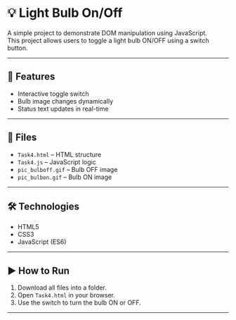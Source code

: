 # 💡 Light Bulb On/Off

A simple project to demonstrate DOM manipulation using JavaScript.  
This project allows users to toggle a light bulb ON/OFF using a switch button.  

---

## 🚀 Features
- Interactive toggle switch
- Bulb image changes dynamically
- Status text updates in real-time

---

## 📂 Files
- `Task4.html` – HTML structure
- `Task4.js` – JavaScript logic
- `pic_bulboff.gif` – Bulb OFF image
- `pic_bulbon.gif` – Bulb ON image

---

## 🛠️ Technologies
- HTML5
- CSS3
- JavaScript (ES6)

---

## ▶️ How to Run
1. Download all files into a folder.
2. Open `Task4.html` in your browser.
3. Use the switch to turn the bulb ON or OFF.

---
